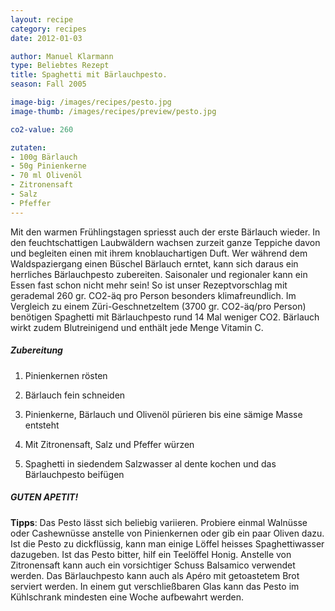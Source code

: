 ```yaml
---
layout: recipe
category: recipes
date: 2012-01-03

author: Manuel Klarmann
type: Beliebtes Rezept
title: Spaghetti mit Bärlauchpesto.
season: Fall 2005

image-big: /images/recipes/pesto.jpg
image-thumb: /images/recipes/preview/pesto.jpg

co2-value: 260

zutaten:
- 100g Bärlauch
- 50g Pinienkerne
- 70 ml Olivenöl
- Zitronensaft
- Salz
- Pfeffer
---
```

Mit den warmen Frühlingstagen spriesst auch der erste Bärlauch wieder. In den feuchtschattigen Laubwäldern wachsen zurzeit ganze Teppiche davon und begleiten einen mit ihrem knoblauchartigen Duft. Wer während dem Waldspaziergang einen Büschel Bärlauch erntet, kann sich daraus ein herrliches Bärlauchpesto zubereiten. Saisonaler und regionaler kann ein Essen fast schon nicht mehr sein! So ist unser Rezeptvorschlag  mit gerademal 260 gr. CO2-äq pro Person besonders klimafreundlich. Im Vergleich zu einem Züri-Geschnetzeltem (3700 gr. CO2-äq/pro Person) benötigen Spaghetti mit Bärlauchpesto rund 14 Mal weniger CO2. Bärlauch wirkt zudem Blutreinigend und enthält jede Menge Vitamin C.

##### Zubereitung 

1. Pinienkernen rösten

2. Bärlauch fein schneiden

3. Pinienkerne, Bärlauch und Olivenöl pürieren bis eine sämige Masse entsteht

4. Mit Zitronensaft, Salz und Pfeffer würzen

5. Spaghetti in siedendem Salzwasser al dente kochen und das Bärlauchpesto beifügen

##### GUTEN APETIT!

**Tipps**: Das Pesto lässt sich beliebig variieren. Probiere  einmal Walnüsse oder Cashewnüsse anstelle von Pinienkernen oder gib ein paar Oliven dazu. Ist die Pesto zu dickflüssig, kann man einige Löffel heisses Spaghettiwasser dazugeben. Ist das Pesto bitter, hilf ein Teelöffel Honig. Anstelle von Zitronensaft kann auch ein vorsichtiger Schuss Balsamico verwendet werden. Das Bärlauchpesto kann auch als Apéro mit getoastetem Brot serviert werden. In einem gut verschließbaren Glas kann das Pesto im Kühlschrank mindesten eine Woche aufbewahrt werden.